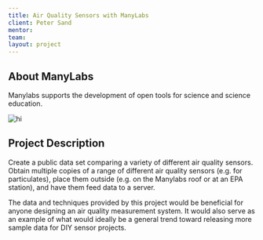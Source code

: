 ```yaml
---
title: Air Quality Sensors with ManyLabs
client: Peter Sand
mentor:
team:
layout: project
---
```


## About ManyLabs

Manylabs supports the development of open tools for science and science
education.

 <img src="https://cloud.githubusercontent.com/assets/2729194/9623929/847f748a-50fc-11e5-9f45-7b3b67c5736f.jpg" alt="hi" class="inline"/>

## Project Description

Create a public data set comparing a variety of different air quality sensors.
Obtain multiple copies of a range of different air quality sensors (e.g. for
particulates), place them outside (e.g. on the Manylabs roof or at an EPA
station), and have them feed data to a server.

The data and techniques provided by this project would be beneficial for anyone
designing an air quality measurement system. It would also serve as an example
of what would ideally be a general trend toward releasing more sample data for
DIY sensor projects.
